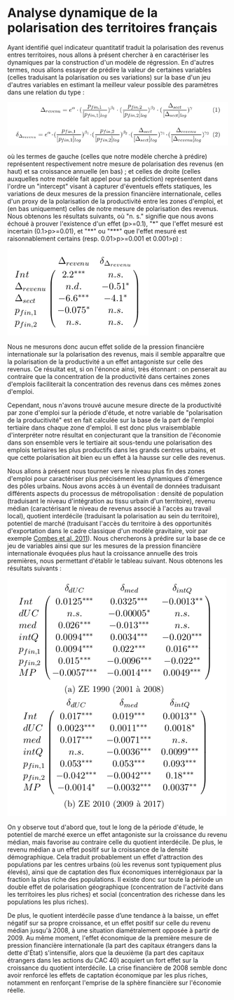 # Analyse dynamique de la polarisation des territoires français

Ayant identifié quel indicateur quantitatif traduit la polarisation des revenus entres territoires, nous allons à présent chercher à en caractériser les dynamiques par la construction d'un modèle de régression. En d'autres termes, nous allons essayer de prédire la valeur de certaines variables (celles traduisant la polarisation ou ses variations) sur la base d'un jeu d'autres variables en estimant la meilleur valeur possible des paramètres dans une relation du type :

![image alt text](graphics/reg-equation-macro.png)

où les termes de gauche (celles que notre modèle cherche à prédire) représentent respectivement notre mesure de polarisation des revenus (en haut) et sa croissance annuelle (en bas) ; et celles de droite (celles auxquelles notre modèle fait appel pour sa prédiction) représentent dans l'ordre un "intercept" visant à capturer d'éventuels effets statiques, les variations de deux mesures de la pression financière internationale, celles d'un proxy de la polarisation de la productivité entre les zones d'emploi, et (en bas uniquement) celles de notre mesure de polarisation des revenus. Nous obtenons les résultats suivants, où "n. s." signifie que nous avons échoué à prouver l'existence d'un effet (p>=0.1), "\*" que l'effet mesuré est incertain (0.1>p>=0.01), et "\*\*" ou "\*\*\*" que l'effet mesuré est raisonnablement certains (resp. 0.01>p>=0.001 et 0.001>p) :

![image alt text](graphics/reg-matrix-macro.png)

Nous ne mesurons donc aucun effet solide de la pression financière internationale sur la polarisation des revenus, mais il semble apparaître que la polarisation de la productivité a un effet antagoniste sur celle des revenus. Ce résultat est, si on l'énonce ainsi, très étonnant : on penserait au contraire que la concentration de la productivité dans certaines zones d'emplois faciliterait la concentration des revenus dans ces mêmes zones d'emploi.

Cependant, nous n'avons trouvé aucune mesure directe de la productivité par zone d'emploi sur la période d'étude, et notre variable de "polarisation de la producitivité" est en fait calculée sur la base de la part de l'emploi tertiaire dans chaque zone d'emploi. Il est donc plus vraisemblable d'interpréter notre résultat en conjecturant que la transition de l'économie dans son ensemble vers le tertiaire ait sous-tendu une polarisation des emplois tertiaires les plus productifs dans les grands centres urbains, et que cette polarisation ait bien eu un effet à la hausse sur celle des revenus.

Nous allons à présent nous tourner vers le niveau plus fin des zones d'emploi pour caractériser plus précisément les dynamiques d'émergence des pôles urbains. Nous avons accès à un éventail de données traduisant différents aspects du processus de métropolisation : densité de population (traduisant le niveau d'intégration au tissu urbain d'un territoire), revenu médian (caractérisant le niveau de revenus associé à l'accès au travail local), quotient interdécile (traduisant la polarisation au sein du territoire), potentiel de marché (traduisant l'accès du territoire à des opportunités d'exportation dans le cadre classique d'un modèle gravitaire, voir par exemple [Combes et al, 2011](../conclusion#combes-et-al-2011)). Nous chercherons à prédire sur la base de ce jeu de variables ainsi que sur les mesures de la pression financière internationale évoquées plus haut la croissance annuelle des trois premières, nous permettant d'établir le tableau suivant. Nous obtenons les résultats suivants :

![image alt text](graphics/reg-matrix-meso.png)

On y observe tout d'abord que, tout le long de la période d'étude, le potentiel de marché exerce un effet antagoniste sur la croissance du revenu médian, mais favorise au contraire celle du quotient interdécile. De plus, le revenu médian a un effet positif sur la croissance de la densité démographique. Cela traduit probablement un effet d'attraction des populations par les centres urbains (où les revenus sont typiquement plus élevés), ainsi que de captation des flux économiques interrégionaux par la fraction la plus riche des populations. Il existe donc sur toute la période un double effet de polarisation géographique (concentration de l'activité dans les territoires les plus riches) et social (concentration des richesse dans les populations les plus riches).

De plus, le quotient interdécile passe d’une tendance à la baisse, un effet négatif sur sa propre croissance, et un effet positif sur celle du revenu médian jusqu'à 2008, à une situation diamétralement opposée à partir de 2009. Au même moment, l'effet économique de la première mesure de pression financière internationale (la part des capitaux étrangers dans la dette d'État) s'intensifie, alors que la deuxième (la part des capitaux étrangers dans les actions du CAC 40) acquiert un fort effet sur la croissance du quotient interdécile. La crise financière de 2008 semble donc avoir renforcé les effets de captation économique par les plus riches, notamment en renforçant l'emprise de la sphère financière sur l'économie réelle.
